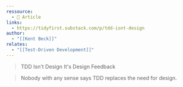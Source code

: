 ```yaml
---
ressource:
  - 📰 Article
links:
  - https://tidyfirst.substack.com/p/tdd-isnt-design
author:
  - "[[Kent Beck]]"
relates:
  - "[[Test-Driven Development]]"
---
```

> TDD Isn't Design
> It's Design Feedback

> Nobody with any sense says TDD replaces the need for design.